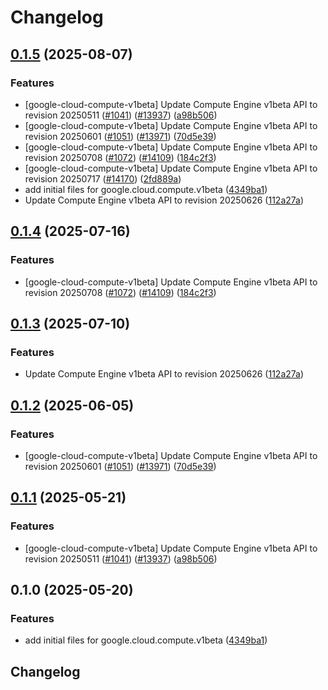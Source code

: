 # Changelog

## [0.1.5](https://github.com/chingor13/google-cloud-python/compare/google-cloud-compute-v1beta-v0.1.4...google-cloud-compute-v1beta-v0.1.5) (2025-08-07)


### Features

* [google-cloud-compute-v1beta] Update Compute Engine v1beta API to revision 20250511 ([#1041](https://github.com/chingor13/google-cloud-python/issues/1041)) ([#13937](https://github.com/chingor13/google-cloud-python/issues/13937)) ([a98b506](https://github.com/chingor13/google-cloud-python/commit/a98b5069d63773a5e8d9db7cceb02aaf2cf38cf0))
* [google-cloud-compute-v1beta] Update Compute Engine v1beta API to revision 20250601 ([#1051](https://github.com/chingor13/google-cloud-python/issues/1051)) ([#13971](https://github.com/chingor13/google-cloud-python/issues/13971)) ([70d5e39](https://github.com/chingor13/google-cloud-python/commit/70d5e39bf1ae0b346b5d3a59d0d632a471000d4f))
* [google-cloud-compute-v1beta] Update Compute Engine v1beta API to revision 20250708 ([#1072](https://github.com/chingor13/google-cloud-python/issues/1072)) ([#14109](https://github.com/chingor13/google-cloud-python/issues/14109)) ([184c2f3](https://github.com/chingor13/google-cloud-python/commit/184c2f3a4bb8e553f93fec952ae8078c8bfb2040))
* [google-cloud-compute-v1beta] Update Compute Engine v1beta API to revision 20250717 ([#14170](https://github.com/chingor13/google-cloud-python/issues/14170)) ([2fd889a](https://github.com/chingor13/google-cloud-python/commit/2fd889a01771780c2ebe3cb9c42863819463c5e6))
* add initial files for google.cloud.compute.v1beta ([4349ba1](https://github.com/chingor13/google-cloud-python/commit/4349ba11e3bc5795b6a5d51faed4d99a3a94d4e8))
* Update Compute Engine v1beta API to revision 20250626 ([112a27a](https://github.com/chingor13/google-cloud-python/commit/112a27af91bdac939b6049d8dc199e927fb502a4))

## [0.1.4](https://github.com/googleapis/google-cloud-python/compare/google-cloud-compute-v1beta-v0.1.3...google-cloud-compute-v1beta-v0.1.4) (2025-07-16)


### Features

* [google-cloud-compute-v1beta] Update Compute Engine v1beta API to revision 20250708 ([#1072](https://github.com/googleapis/google-cloud-python/issues/1072)) ([#14109](https://github.com/googleapis/google-cloud-python/issues/14109)) ([184c2f3](https://github.com/googleapis/google-cloud-python/commit/184c2f3a4bb8e553f93fec952ae8078c8bfb2040))

## [0.1.3](https://github.com/googleapis/google-cloud-python/compare/google-cloud-compute-v1beta-v0.1.2...google-cloud-compute-v1beta-v0.1.3) (2025-07-10)


### Features

* Update Compute Engine v1beta API to revision 20250626 ([112a27a](https://github.com/googleapis/google-cloud-python/commit/112a27af91bdac939b6049d8dc199e927fb502a4))

## [0.1.2](https://github.com/googleapis/google-cloud-python/compare/google-cloud-compute-v1beta-v0.1.1...google-cloud-compute-v1beta-v0.1.2) (2025-06-05)


### Features

* [google-cloud-compute-v1beta] Update Compute Engine v1beta API to revision 20250601 ([#1051](https://github.com/googleapis/google-cloud-python/issues/1051)) ([#13971](https://github.com/googleapis/google-cloud-python/issues/13971)) ([70d5e39](https://github.com/googleapis/google-cloud-python/commit/70d5e39bf1ae0b346b5d3a59d0d632a471000d4f))

## [0.1.1](https://github.com/googleapis/google-cloud-python/compare/google-cloud-compute-v1beta-v0.1.0...google-cloud-compute-v1beta-v0.1.1) (2025-05-21)


### Features

* [google-cloud-compute-v1beta] Update Compute Engine v1beta API to revision 20250511 ([#1041](https://github.com/googleapis/google-cloud-python/issues/1041)) ([#13937](https://github.com/googleapis/google-cloud-python/issues/13937)) ([a98b506](https://github.com/googleapis/google-cloud-python/commit/a98b5069d63773a5e8d9db7cceb02aaf2cf38cf0))

## 0.1.0 (2025-05-20)


### Features

* add initial files for google.cloud.compute.v1beta ([4349ba1](https://github.com/googleapis/google-cloud-python/commit/4349ba11e3bc5795b6a5d51faed4d99a3a94d4e8))

## Changelog
